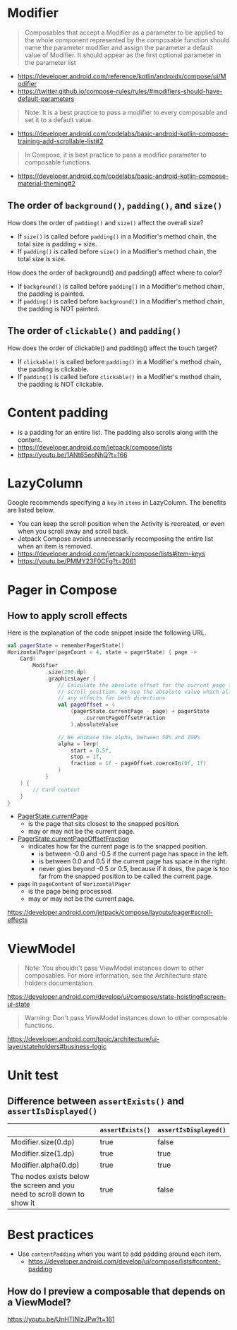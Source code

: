 # Modifier
> Composables that accept a Modifier as a parameter to be applied to the whole component represented by the composable function should name the parameter modifier and assign the parameter a default value of Modifier. It should appear as the first optional parameter in the parameter list
- https://developer.android.com/reference/kotlin/androidx/compose/ui/Modifier
- https://twitter.github.io/compose-rules/rules/#modifiers-should-have-default-parameters

> Note: It is a best practice to pass a modifier to every composable and set it to a default value.

- https://developer.android.com/codelabs/basic-android-kotlin-compose-training-add-scrollable-list#2

> In Compose, it is best practice to pass a modifier parameter to composable functions.

- https://developer.android.com/codelabs/basic-android-kotlin-compose-material-theming#2

## The order of `background()`, `padding()`, and `size()`
How does the order of `padding()` and `size()` affect the overall size?
- If `size()` is called before `padding()` in a Modifier's method chain, the total size is padding + size.
- If `padding()` is called before `size()` in a Modifier's method chain, the total size is size.

How does the order of background() and padding() affect where to color?
- If `background()` is called before `padding()` in a Modifier's method chain, the padding is painted.
- If `padding()` is called before `background()` in a Modifier's method chain, the padding is NOT painted.

## The order of `clickable()` and `padding()`
How does the order of clickable() and padding() affect the touch target?
- If `clickable()` is called before `padding()` in a Modifier's method chain, the padding is clickable.
- If `padding()` is called before `clickable()` in a Modifier's method chain, the padding is NOT clickable.

# Content padding
- is a padding for an entire list. The padding also scrolls along with the content.
- https://developer.android.com/jetpack/compose/lists
- https://youtu.be/1ANt65eoNhQ?t=166

# LazyColumn
Google recommends specifying a `key` in `items` in LazyColumn. The benefits are listed below.
- You can keep the scroll position when the Activity is recreated, or even when you scroll away and scroll back.
- Jetpack Compose avoids unnecessarily recomposing the entire list when an item is removed.
- https://developer.android.com/jetpack/compose/lists#item-keys
- https://youtu.be/PMMY23F0CFg?t=2061

# Pager in Compose
## How to apply scroll effects
Here is the explanation of the code snippet inside the following URL.

```kotlin
val pagerState = rememberPagerState()
HorizontalPager(pageCount = 4, state = pagerState) { page ->
    Card(
        Modifier
            .size(200.dp)
            .graphicsLayer {
                // Calculate the absolute offset for the current page from the
                // scroll position. We use the absolute value which allows us to mirror
                // any effects for both directions
                val pageOffset = (
                    (pagerState.currentPage - page) + pagerState
                        .currentPageOffsetFraction
                    ).absoluteValue

                // We animate the alpha, between 50% and 100%
                alpha = lerp(
                    start = 0.5f,
                    stop = 1f,
                    fraction = 1f - pageOffset.coerceIn(0f, 1f)
                )
            }
    ) {
        // Card content
    }
}
```

- [PagerState.currentPage](https://developer.android.com/reference/kotlin/androidx/compose/foundation/pager/PagerState#currentPage())
  - is the page that sits closest to the snapped position.
  - may or may not be the current page.
- [PagerState.currentPageOffsetFraction](https://developer.android.com/reference/kotlin/androidx/compose/foundation/pager/PagerState#currentPageOffsetFraction())
  - indicates how far the current page is to the snapped position.
    - is between -0.0 and -0.5 if the current page has space in the left.
    - is between 0.0 and 0.5 if the current page has space in the right.
    - never goes beyond -0.5 or 0.5, because if it does, the page is too far from the snapped position to be called the current page.
- `page` in `pageContent` of `HorizontalPager`
  - is the page being processed.
  - may or may not be the current page.

https://developer.android.com/jetpack/compose/layouts/pager#scroll-effects

# ViewModel
> Note: You shouldn't pass ViewModel instances down to other composables. For more information, see the Architecture state holders documentation.

https://developer.android.com/develop/ui/compose/state-hoisting#screen-ui-state

> Warning: Don't pass ViewModel instances down to other composable functions.

https://developer.android.com/topic/architecture/ui-layer/stateholders#business-logic

# Unit test
## Difference between `assertExists()` and `assertIsDisplayed()`
&nbsp;|`assertExists()`|`assertIsDisplayed()`
--|--|--
Modifier.size(0.dp)|true|false
Modifier.size(1.dp)|true|true
Modifier.alpha(0.dp)|true|true
The nodes exists below the screen and you need to scroll down to show it|true|false

# Best practices
- Use `contentPadding` when you want to add padding around each item.
    - https://developer.android.com/develop/ui/compose/lists#content-padding

## How do I preview a composable that depends on a ViewModel?
https://youtu.be/UnHTlNlzJPw?t=161
